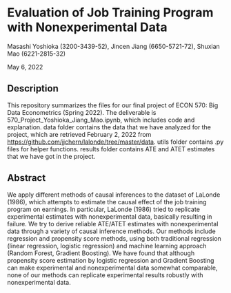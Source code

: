 # Evaluation of Job Training Program with Nonexperimental Data

Masashi Yoshioka (3200-3439-52), Jincen Jiang (6650-5721-72), Shuxian Mao (6221-2815-32)

May 6, 2022

## Description

This repository summarizes the files for our final project of ECON 570: Big Data Econometrics (Spring 2022). The deliverable is 570_Project_Yoshioka_Jiang_Mao.ipynb, which includes code and explanation. data folder contains the data that we have analyzed for the project, which are retrieved February 2, 2022 from https://github.com/jjchern/lalonde/tree/master/data. utils folder contains .py files for helper functions. results folder contains ATE and ATET estimates that we have got in the project.

## Abstract

We apply different methods of causal inferences to the dataset of LaLonde (1986), which attempts to estimate the causal effect of the job training program on earnings. In particular, LaLonde (1986) tried to replicate experimental estimates with nonexperimental data, basically resulting in failure. We try to derive reliable ATE/ATET estimates with nonexperimental data through a variety of causal inference methods. Our methods include regression and propensity score methods, using both traditional regression (linear regression, logistic regression) and machine learning approach (Random Forest, Gradient Boosting). We have found that although propensity score estimation by logistic regression and Gradient Boosting can make experimental and nonexperimental data somewhat comparable, none of our methods can replicate experimental results robustly with nonexperimental data.

